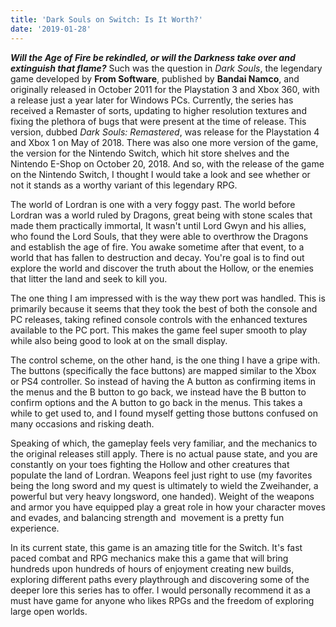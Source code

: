 ```yaml
---
title: 'Dark Souls on Switch: Is It Worth?'
date: '2019-01-28'
---
```


***Will the Age of Fire be rekindled, or will the Darkness take over and extinguish that flame?*** Such was the question in *Dark Souls*, the legendary game developed by **From Software**, published by **Bandai Namco**, and originally released in October 2011 for the Playstation 3 and Xbox 360, with a release just a year later for Windows PCs. Currently, the series has received a Remaster of sorts, updating to higher resolution textures and fixing the plethora of bugs that were present at the time of release. This version, dubbed *Dark Souls: Remastered*, was release for the Playstation 4 and Xbox 1 on May of 2018. There was also one more version of the game, the version for the Nintendo Switch, which hit store shelves and the Nintendo E-Shop on October 20, 2018. And so, with the release of the game on the Nintendo Switch, I thought I would take a look and see whether or not it stands as a worthy variant of this legendary RPG.

The world of Lordran is one with a very foggy past. The world before Lordran was a world ruled by Dragons, great being with stone scales that made them practically immortal, It wasn't until Lord Gwyn and his allies, who found the Lord Souls, that they were able to overthrow the Dragons and establish the age of fire. You awake sometime after that event, to a world that has fallen to destruction and decay. You're goal is to find out explore the world and discover the truth about the Hollow, or the enemies that litter the land and seek to kill you.

The one thing I am impressed with is the way thew port was handled. This is primarily because it seems that they took the best of both the console and PC releases, taking refined console controls with the enhanced textures available to the PC port. This makes the game feel super smooth to play while also being good to look at on the small display.

The control scheme, on the other hand, is the one thing I have a gripe with. The buttons (specifically the face buttons) are mapped similar to the Xbox or PS4 controller. So instead of having the A button as confirming items in the menus and the B button to go back, we instead have the B button to confirm options and the A button to go back in the menus. This takes a while to get used to, and I found myself getting those buttons confused on many occasions and risking death.

Speaking of which, the gameplay feels very familiar, and the mechanics to the original releases still apply. There is no actual pause state, and you are constantly on your toes fighting the Hollow and other creatures that populate the land of Lordran. Weapons feel just right to use (my favorites being the long sword and my quest is ultimately to wield the Zweihander, a powerful but very heavy longsword, one handed). Weight of the weapons and armor you have equipped play a great role in how your character moves and evades, and balancing strength and  movement is a pretty fun experience.

In its current state, this game is an amazing title for the Switch. It's fast paced combat and RPG mechanics make this a game that will bring hundreds upon hundreds of hours of enjoyment creating new builds, exploring different paths every playthrough and discovering some of the deeper lore this series has to offer. I would personally recommend it as a must have game for anyone who likes RPGs and the freedom of exploring large open worlds.